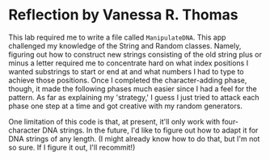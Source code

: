 # Reflection by Vanessa R. Thomas

This lab required me to write a file called `ManipulateDNA`. This app
challenged my knowledge of the String and Random classes. Namely, figuring out
how to construct new strings consisting of the old string plus or minus a
letter required me to concentrate hard on what index positions I wanted
substrings to start or end at and what numbers I had to type to achieve those
positions. Once I completed the character-adding phase, though, it made the
following phases much easier since I had a feel for the pattern. As far as
explaining my 'strategy,' I guess I just tried to attack each phase one step at
a time and got creative with my random generators.

One limitation of this code is that, at present, it'll only work with
four-character DNA strings. In the future, I'd like to figure out how to adapt
it for DNA strings of any length. (I might already know how to do that, but I'm
not so sure. If I figure it out, I'll recommit!)
